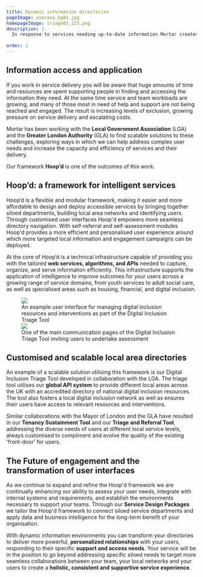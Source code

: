```yaml
---
title: Dynamic information directories
pageImage: usecase_bg01.jpg
homepageImage: triage03_223.png
description: |-
  In response to services needing up-to-date information Mortar creates and maintains directories that enhance multi-service collaboration and the application of intelligence. Our modular framework, Hoop'd, delivers tailored webservices that acquire, capture and share information; transforming customer engagement and service efficiency.
 
order: 1
---
```


Information access and application
---------------------------------------------------------------------------------------------------------------------------------
If you work in service delivery you will be aware that huge amounts of time and resources are spent supporting people in finding and accessing the information they need. At the same time service and team workloads are growing, and many of those most in need of help and support are not being reached and engaged. The result is increasing levels of exclusion, growing pressure on service delivery and escalating costs.

Mortar has been working with the **Local Government Association** (LGA) and the **Greater London Authority** (GLA) to find scalable solutions to these challenges, exploring ways in which we can help address complex user needs and increase the capacity and efficiency of services and their delivery.

Our framework **Hoop’d** is one of the outcomes of this work.    

Hoop’d: a framework for intelligent services
---------------------------------------------------------------------------------------------------------------------------------

Hoop’d is a flexible and modular framework, making it easier and more affordable to design and deploy accessible services by bringing together siloed departments, building local area networks and identifying users. Through customised user interfaces Hoop'd empowers more seamless directory navigation. With self-referral and self-assessment modules Hoop'd provides a more efficient and personalised user experience around which more targeted local information and engagement campaigns can be deployed.

At the core of Hoop’d is a technical infrastructure capable of providing you with the tailored **web services, algorithms, and APIs** needed to capture, organize, and serve information efficiently. This infrastructure supports the application of intelligence to improve outcomes for your users across a growing range of service domains, from youth services to adult social care, as well as specialised areas such as housing, financial, and digital inclusion.

 <figure>
  <img src="{{ '/static/images/use-cases/dynamicinfoenvironments_02.png' | url }}" />
  <figcaption>
    An example user interface for managing digital inclusion resources and interventions as part of the Digital Inclusion Triage Tool
  </figcaption>
   <img src="{{ '/static/images/use-cases/dynamicinfoenvironments_01.png' | url }}" />
  <figcaption>
    One of the main communication pages of the Digital Inclusion Triage Tool inviting users to undertake assessment
  </figcaption>
</figure>

Customised and scalable local area directories
---------------------------------------------------------------------------------------------------------------------------------

An example of a scalable solution utilising this framework is our Digital Inclusion Triage Tool developed in collaboration with the LGA. The triage tool utilises our **global API system** to provide different local areas across the UK with an accredited directory of national digital inclusion resources. The tool also fosters a local digital inclusion network as well as ensures their users have access to relevant resources and interventions. 

Similar collaborations with the Mayor of London and the GLA have resulted in our **Tenancy Sustainment Tool** and our **Triage and Referral Tool**, addressing the diverse needs of users at different local service levels, always customised to compliment and evolve the quality of the existing 'front-door' for users. 

The Future of engagement and the transformation of user interfaces
---------------------------------------------------------------------------------------------------------------------------------
As we continue to expand and refine the Hoop'd framework we are continually enhancing our ability to assess your user needs, integrate with internal systems and requirements, and establish the environments necessary to support your teams. Through our **Service Design Packages** we tailor the Hoop'd framework to connect siloed service departments and apply data and business intelligence for the long-term benefit of your organisation.

With dynamic information environments you can transform your directories to deliver more powerful, **personalized relationships** with your users, responding to their specific **support and access needs**. Your service will be in the position to go beyond addressing specific siloed needs to target more seamless collaborations between your team, your local networks and your users to create a **holistic, consistent and supportive service experience**.
